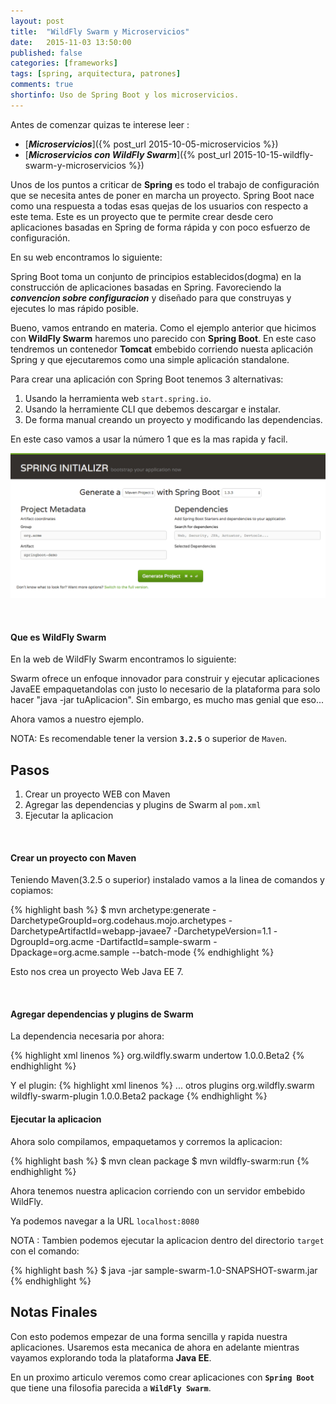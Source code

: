 ```yaml
---
layout: post
title:  "WildFly Swarm y Microservicios"
date:   2015-11-03 13:50:00
published: false
categories: [frameworks]
tags: [spring, arquitectura, patrones]
comments: true
shortinfo: Uso de Spring Boot y los microservicios.
---
```


Antes de comenzar quizas te interese leer :

* [_**Microservicios**_]({% post_url 2015-10-05-microservicios %})
* [_**Microservicios con WildFly Swarm**_]({% post_url 2015-10-15-wildfly-swarm-y-microservicios %})


Unos de los puntos a criticar de **Spring** es todo el trabajo de configuración que se necesita antes de poner en marcha un proyecto.
Spring Boot nace como una respuesta a todas esas quejas de los usuarios con respecto a este tema. Este es un proyecto que te permite 
crear desde cero aplicaciones basadas en Spring de forma rápida y con poco esfuerzo de configuración.  

En su web encontramos lo siguiente:

Spring Boot toma un conjunto de principios establecidos(dogma) en la construcción de aplicaciones basadas en Spring. Favoreciendo 
la _**convencion sobre configuracion**_ y diseñado para que construyas y ejecutes lo mas rápido posible.

Bueno, vamos entrando en materia. Como el ejemplo anterior que hicimos con **WildFly Swarm** haremos uno parecido con **Spring Boot**.
En este caso tendremos un contenedor **Tomcat** embebido corriendo nuesta aplicación Spring y que ejecutaremos como una simple
aplicación standalone.

Para crear una aplicación con Spring Boot tenemos 3 alternativas:
 
1. Usando la herramienta web `start.spring.io`.
2. Usando la herramiente CLI que debemos descargar e instalar.
3. De forma manual creando un proyecto y modificando las dependencias.

En este caso vamos a usar la número 1 que es la mas rapida y facil.

![Spring Boot](/images/spring-boot-01.png)
 
<br/>



#### Que es WildFly Swarm
En la web de WildFly Swarm encontramos lo siguiente:

Swarm ofrece un enfoque innovador para construir y ejecutar aplicaciones JavaEE empaquetandolas con justo lo necesario de la plataforma para solo hacer "java -jar tuAplicacion". Sin embargo, es mucho mas genial que eso...

Ahora vamos a nuestro ejemplo.

NOTA: Es recomendable tener la version **`3.2.5`** o superior de `Maven`.

## Pasos
1. Crear un proyecto WEB con Maven
2. Agregar las dependencias y plugins de Swarm al `pom.xml`
4. Ejecutar la aplicacion

<br/>

#### Crear un proyecto con Maven
Teniendo Maven(3.2.5 o superior) instalado vamos a la linea de comandos y copiamos:

{% highlight bash %}
$ mvn archetype:generate -DarchetypeGroupId=org.codehaus.mojo.archetypes -DarchetypeArtifactId=webapp-javaee7 -DarchetypeVersion=1.1 -DgroupId=org.acme -DartifactId=sample-swarm -Dpackage=org.acme.sample --batch-mode
{% endhighlight %}

Esto nos crea un proyecto Web Java EE 7.

<br/>

#### Agregar dependencias y plugins de Swarm
La dependencia necesaria por ahora:

{% highlight xml linenos %}
<dependency>
    <groupId>org.wildfly.swarm</groupId>
    <artifactId>undertow</artifactId>
    <version>1.0.0.Beta2</version>
</dependency>
{% endhighlight %}<br/>

Y el plugin:
{% highlight xml linenos %}
  <build>
    <plugins>
      ... otros plugins
      <plugin>
        <groupId>org.wildfly.swarm</groupId>
        <artifactId>wildfly-swarm-plugin</artifactId>
        <version>1.0.0.Beta2</version>
        <executions>
          <execution>
            <goals>
              <goal>package</goal>
            </goals>
          </execution>
        </executions>
      </plugin>
    </plugins>
  </build>
{% endhighlight %}<br/>


#### Ejecutar la aplicacion
Ahora solo compilamos, empaquetamos y corremos la aplicacion:

{% highlight bash %}
$ mvn clean package
$ mvn wildfly-swarm:run
{% endhighlight %}

Ahora tenemos nuestra aplicacion corriendo con un servidor embebido WildFly.

Ya podemos navegar a la URL `localhost:8080`

NOTA : Tambien podemos ejecutar la aplicacion dentro del directorio `target` con el comando:

{% highlight bash %}
$ java -jar sample-swarm-1.0-SNAPSHOT-swarm.jar
{% endhighlight %}

## Notas Finales
Con esto podemos empezar de una forma sencilla y rapida nuestra aplicaciones. Usaremos esta mecanica de ahora en adelante mientras vayamos explorando toda la plataforma **Java EE**.

En un proximo articulo veremos como crear aplicaciones con **`Spring Boot`** que tiene una filosofia parecida a **`WildFly Swarm`**.